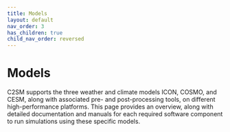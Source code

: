 ```yaml
---
title: Models
layout: default
nav_order: 3
has_children: true
child_nav_order: reversed
---
```


# Models

C2SM supports the three weather and climate models ICON, COSMO, and CESM, along with associated pre- and post-processing tools, on different high-performance platforms. This page provides an overview, along with detailed documentation and manuals for each required software component to run simulations using these specific models.
